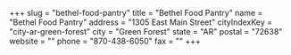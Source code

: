 +++
slug = "bethel-food-pantry"
title = "Bethel Food Pantry"
name = "Bethel Food Pantry"
address = "1305 East Main Street"
cityIndexKey = "city-ar-green-forest"
city = "Green Forest"
state = "AR"
postal = "72638"
website = ""
phone = "870-438-6050"
fax = ""
+++
